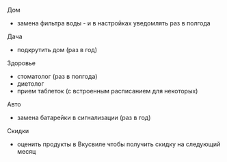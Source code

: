 Дом
 - замена фильтра воды - и в настройках уведомлять раз в полгода

Дача
- подкрутить дом (раз в год)

Здоровье
- стоматолог (раз в полгода)
- диетолог
- прием таблеток (с встроенным расписанием для некоторых)

Авто
- замена батарейки в сигнализации (раз в год)

Скидки
* оценить продукты в Вкусвиле чтобы получить скидку на следующий месяц